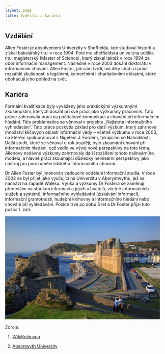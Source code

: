 ```yaml
---
layout: page
title: Vzdělání a kariéra
---
```


## Vzdělání

Allen Foster je absolventem Univerzity v Sheffieldu, kde studoval historii a získal bakalářský titul v roce 1994. Poté mu sheffieldská univerzita udělila titul magisterský (Master of Science), který získal taktéž v roce 1994 za obor informační management. Následně v roce 2003 dosáhl doktorátu v informačním chování. Allen Foster, jak sám tvrdí, má díky studiu i práci rozsáhlé zkušenosti s legálními, komerčními i charitativními oblastmi, které obohacují jeho pohled na svět.

## Kariéra

Formální kvalifikace byly vyváženy jeho praktickými výzkumnými zkušenostmi, kterých dosáhl při své práci jako výzkumný pracovník. Tato práce zahrnovala práci na počítačové komunikaci a chování při informačním hledání. Této problematice se věnoval v projektu „Nejistota informačního vyhledávání“. Tato práce poskytla základ pro další výzkum, který zahrnoval množství klíčových oblastí informační vědy – včetně výzkumu v roce 2003, na kterém spolupracoval s Nigelem J. Fordem, týkajícího se Nahodilosti. Další studií, které se věnoval o rok později, bylo zkoumání chování při informačním hledání, což vedlo ve vývoj nové perspektivy na toto téma. Allenovy nedávné výzkumy zahrnovaly další rozšíření tohoto nelineárního modelu, a hlavně práci zkoumající důsledky nelineární perspektivy jako nástroj pro porozumění lidského informačního chování.

Dr Allen Foster byl jmenován vedoucím oddělení Informační studia. V roce 2002 se byl přijat jako vyučující na Univerzitu v Aberystwythu, jež se nachází na západě Walesu. Výuka a výzkumy Dr Fostera se zaměřují především na studium informací a jejich uživatelů, včetně informačních služeb a systémů, informačního vyhledávání (získávání informací), informační gramotnosti, hudební knihovny a informačního hledání nebo chování při vyhledávání. Pozice trvá po dobu 5 let a Dr Foster přijal tuto pozici 1. září.


![Aberystwyth University](images\university.jpg)




Zdroje:

1) [WikiKnihovna](http://wiki.knihovna.cz/index.php/Allen_Foster)

2) [Aberstwyth University](https://www.aber.ac.uk/en/)

<br>
<br>
